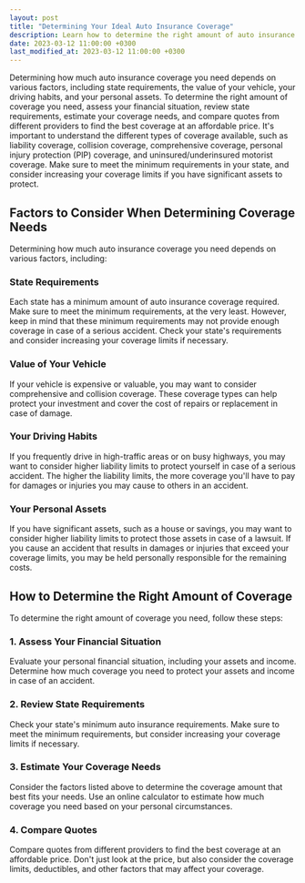 ```yaml
---
layout: post
title: "Determining Your Ideal Auto Insurance Coverage"
description: Learn how to determine the right amount of auto insurance coverage you need. Assess your financial situation, review state requirements, and estimate your coverage needs. Find recommended coverage limits and compare quotes to find the best coverage at an affordable price.
date: 2023-03-12 11:00:00 +0300
last_modified_at: 2023-03-12 11:00:00 +0300
---
```

Determining how much auto insurance coverage you need depends on various factors, including state requirements, the value of your vehicle, your driving habits, and your personal assets. To determine the right amount of coverage you need, assess your financial situation, review state requirements, estimate your coverage needs, and compare quotes from different providers to find the best coverage at an affordable price. It's important to understand the different types of coverage available, such as liability coverage, collision coverage, comprehensive coverage, personal injury protection (PIP) coverage, and uninsured/underinsured motorist coverage. Make sure to meet the minimum requirements in your state, and consider increasing your coverage limits if you have significant assets to protect.



## Factors to Consider When Determining Coverage Needs

Determining how much auto insurance coverage you need depends on various factors, including:

### State Requirements

Each state has a minimum amount of auto insurance coverage required. Make sure to meet the minimum requirements, at the very least. However, keep in mind that these minimum requirements may not provide enough coverage in case of a serious accident. Check your state's requirements and consider increasing your coverage limits if necessary.

### Value of Your Vehicle

If your vehicle is expensive or valuable, you may want to consider comprehensive and collision coverage. These coverage types can help protect your investment and cover the cost of repairs or replacement in case of damage.

### Your Driving Habits

If you frequently drive in high-traffic areas or on busy highways, you may want to consider higher liability limits to protect yourself in case of a serious accident. The higher the liability limits, the more coverage you'll have to pay for damages or injuries you may cause to others in an accident.

### Your Personal Assets

If you have significant assets, such as a house or savings, you may want to consider higher liability limits to protect those assets in case of a lawsuit. If you cause an accident that results in damages or injuries that exceed your coverage limits, you may be held personally responsible for the remaining costs.

## How to Determine the Right Amount of Coverage

To determine the right amount of coverage you need, follow these steps:

### 1. Assess Your Financial Situation

Evaluate your personal financial situation, including your assets and income. Determine how much coverage you need to protect your assets and income in case of an accident.

### 2. Review State Requirements

Check your state's minimum auto insurance requirements. Make sure to meet the minimum requirements, but consider increasing your coverage limits if necessary.

### 3. Estimate Your Coverage Needs

Consider the factors listed above to determine the coverage amount that best fits your needs. Use an online calculator to estimate how much coverage you need based on your personal circumstances.

### 4. Compare Quotes

Compare quotes from different providers to find the best coverage at an affordable price. Don't just look at the price, but also consider the coverage limits, deductibles, and other factors that may affect your coverage.
